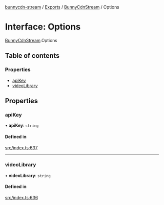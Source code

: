 [bunnycdn-stream](../README.md) / [Exports](../modules.md) / [BunnyCdnStream](../modules/BunnyCdnStream.md) / Options

# Interface: Options

[BunnyCdnStream](../modules/BunnyCdnStream.md).Options

## Table of contents

### Properties

- [apiKey](BunnyCdnStream.Options.md#apikey)
- [videoLibrary](BunnyCdnStream.Options.md#videolibrary)

## Properties

### apiKey

• **apiKey**: `string`

#### Defined in

[src/index.ts:637](https://github.com/dan-online/bunnycdn-stream/blob/2d76aff/src/index.ts#L637)

___

### videoLibrary

• **videoLibrary**: `string`

#### Defined in

[src/index.ts:636](https://github.com/dan-online/bunnycdn-stream/blob/2d76aff/src/index.ts#L636)

